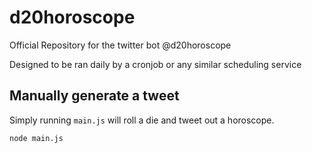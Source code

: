 # d20horoscope
Official Repository for the twitter bot @d20horoscope

Designed to be ran daily by a cronjob or any similar scheduling service

## Manually generate a tweet

Simply running `main.js` will roll a die and tweet out a horoscope.

```bash
node main.js
```